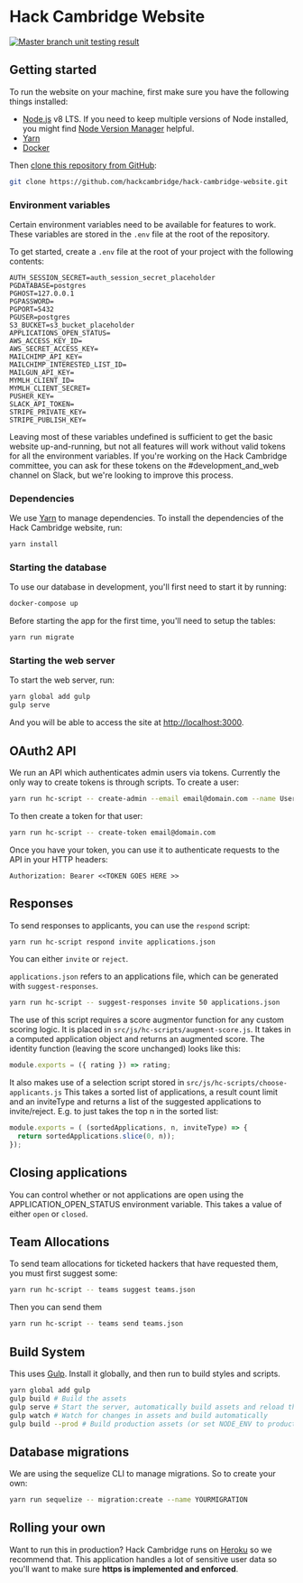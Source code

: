 # Hack Cambridge Website

[
  ![Master branch unit testing result](https://travis-ci.org/hackcambridge/hack-cambridge-website.svg?branch=master)
](https://travis-ci.org/hackcambridge/hack-cambridge-website)

## Getting started

To run the website on your machine, first make sure you have the following things installed:

- [Node.js](https://nodejs.org) v8 LTS.  If you need to keep multiple versions of Node installed, you might find [Node Version Manager](https://github.com/creationix/nvm) helpful.
- [Yarn](https://yarnpkg.com/)
- [Docker](https://www.docker.com)

Then [clone this repository from GitHub](https://help.github.com/articles/cloning-a-repository/):

```bash
git clone https://github.com/hackcambridge/hack-cambridge-website.git
```

### Environment variables

Certain environment variables need to be available for features to work. These variables are stored in the `.env` file at the root of the repository.

To get started, create a `.env` file at the root of your project with the following contents:

```text
AUTH_SESSION_SECRET=auth_session_secret_placeholder
PGDATABASE=postgres
PGHOST=127.0.0.1
PGPASSWORD=
PGPORT=5432
PGUSER=postgres
S3_BUCKET=s3_bucket_placeholder
APPLICATIONS_OPEN_STATUS=
AWS_ACCESS_KEY_ID=
AWS_SECRET_ACCESS_KEY=
MAILCHIMP_API_KEY=
MAILCHIMP_INTERESTED_LIST_ID=
MAILGUN_API_KEY=
MYMLH_CLIENT_ID=
MYMLH_CLIENT_SECRET=
PUSHER_KEY=
SLACK_API_TOKEN=
STRIPE_PRIVATE_KEY=
STRIPE_PUBLISH_KEY=
```

Leaving most of these variables undefined is sufficient to get the basic website up-and-running, but not all features will work without valid tokens for all the environment variables.  If you're working on the Hack Cambridge committee, you can ask for these tokens on the #development_and_web channel on Slack, but we're looking to improve this process.

### Dependencies

We use [Yarn](https://yarnpkg.com/lang/en/) to manage dependencies.  To install the dependencies of the Hack Cambridge website, run:

```bash
yarn install
```

### Starting the database

To use our database in development, you'll first need to start it by running:

```bash
docker-compose up
```

Before starting the app for the first time, you'll need to setup the tables:

```bash
yarn run migrate
```

### Starting the web server

To start the web server, run:

```bash
yarn global add gulp
gulp serve
```

And you will be able to access the site at [http://localhost:3000](http://localhost:3000).

## OAuth2 API

We run an API which authenticates admin users via tokens. Currently the only way to create tokens is
through scripts. To create a user:

```bash
yarn run hc-script -- create-admin --email email@domain.com --name UserName
```

To then create a token for that user:

```bash
yarn run hc-script -- create-token email@domain.com
```

Once you have your token, you can use it to authenticate requests to the API in your HTTP headers:

```text
Authorization: Bearer <<TOKEN GOES HERE >>
```

## Responses

To send responses to applicants, you can use the `respond` script:

```bash
yarn run hc-script respond invite applications.json
```

You can either `invite` or `reject`.

`applications.json` refers to an applications file, which can be generated with `suggest-responses`.

```bash
yarn run hc-script -- suggest-responses invite 50 applications.json
```

The use of this script requires a score augmentor function for any custom scoring logic. It is placed in `src/js/hc-scripts/augment-score.js`.
It takes in a computed application object and returns an augmented score. The identity function (leaving the score unchanged) looks like this:

```typescript
module.exports = ({ rating }) => rating;
```

It also makes use of a selection script stored in `src/js/hc-scripts/choose-applicants.js`
This takes a sorted list of applications, a result count limit and an inviteType
and returns a list of the suggested applications to invite/reject.
E.g. to just takes the top n in the sorted list:

```typescript
module.exports = ( (sortedApplications, n, inviteType) => {
  return sortedApplications.slice(0, n));
});
```

## Closing applications

You can control whether or not applications are open using the APPLICATION_OPEN_STATUS environment variable. This takes a value of either
`open` or `closed`.

## Team Allocations

To send team allocations for ticketed hackers that have requested them, you must first suggest some:

```bash
yarn run hc-script -- teams suggest teams.json
```

Then you can send them

```bash
yarn run hc-script -- teams send teams.json
```

## Build System

This uses [Gulp](http://gulpjs.org). Install it globally, and then run to build styles and scripts.

```bash
yarn global add gulp
gulp build # Build the assets
gulp serve # Start the server, automatically build assets and reload the browser when changes are made
gulp watch # Watch for changes in assets and build automatically
gulp build --prod # Build production assets (or set NODE_ENV to production)
```

## Database migrations

We are using the sequelize CLI to manage migrations. So to create your own:

```bash
yarn run sequelize -- migration:create --name YOURMIGRATION
```

## Rolling your own

Want to run this in production? Hack Cambridge runs on [Heroku](https://heroku.com) so we recommend that. This application
handles a lot of sensitive user data so you'll want to make sure **https is implemented and enforced**.
